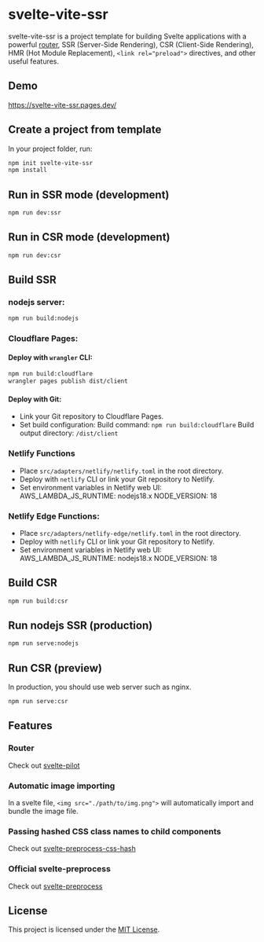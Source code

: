 # svelte-vite-ssr
svelte-vite-ssr is a project template for building Svelte applications with a powerful [router](https://github.com/jiangfengming/svelte-pilot), SSR (Server-Side Rendering), CSR (Client-Side Rendering), HMR (Hot Module Replacement), `<link rel="preload">` directives, and other useful features.

## Demo
https://svelte-vite-ssr.pages.dev/

## Create a project from template
In your project folder, run:

```sh
npm init svelte-vite-ssr
npm install
```

## Run in SSR mode (development)
```sh
npm run dev:ssr
```

## Run in CSR mode (development)
```sh
npm run dev:csr
```

## Build SSR

### nodejs server:
```sh
npm run build:nodejs
```

### Cloudflare Pages:
#### Deploy with `wrangler` CLI:
```sh
npm run build:cloudflare
wrangler pages publish dist/client
```

#### Deploy with Git:
* Link your Git repository to Cloudflare Pages.
* Set build configuration:
  Build command: `npm run build:cloudflare`
  Build output directory: `/dist/client`

### Netlify Functions
* Place `src/adapters/netlify/netlify.toml` in the root directory.
* Deploy with `netlify` CLI or link your Git repository to Netlify.
* Set environment variables in Netlify web UI:
  AWS_LAMBDA_JS_RUNTIME: nodejs18.x
  NODE_VERSION: 18

### Netlify Edge Functions:
* Place `src/adapters/netlify-edge/netlify.toml` in the root directory.
* Deploy with `netlify` CLI or link your Git repository to Netlify.
* Set environment variables in Netlify web UI:
  AWS_LAMBDA_JS_RUNTIME: nodejs18.x
  NODE_VERSION: 18

## Build CSR
```sh
npm run build:csr
```

## Run nodejs SSR (production)
```sh
npm run serve:nodejs
```

## Run CSR (preview)
In production, you should use web server such as nginx.

```sh
npm run serve:csr
```

## Features

### Router
Check out [svelte-pilot](https://github.com/jiangfengming/svelte-pilot)

### Automatic image importing
In a svelte file, `<img src="./path/to/img.png">` will automatically import and bundle the image file.

### Passing hashed CSS class names to child components
Check out [svelte-preprocess-css-hash](https://github.com/jiangfengming/svelte-preprocess-css-hash)

### Official svelte-preprocess
Check out [svelte-preprocess](https://github.com/sveltejs/svelte-preprocess)

## License
This project is licensed under the [MIT License](LICENSE).
